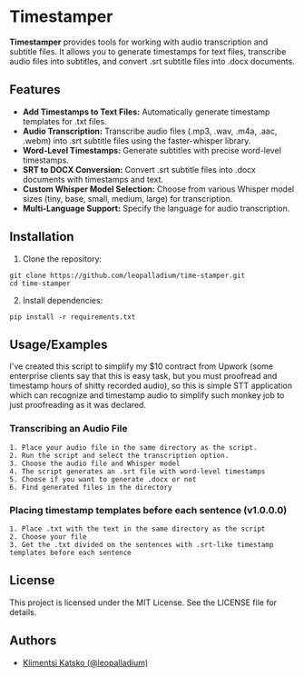 
# Timestamper

**Timestamper** provides tools for working with audio transcription and subtitle files. It allows you to generate timestamps for text files, transcribe audio files into subtitles, and convert .srt subtitle files into .docx documents.


## Features

- **Add Timestamps to Text Files:** Automatically generate timestamp templates for .txt files.
- **Audio Transcription:** Transcribe audio files (.mp3, .wav, .m4a, .aac, .webm) into .srt subtitle files using the faster-whisper library.
- **Word-Level Timestamps:** Generate subtitles with precise word-level timestamps.
- **SRT to DOCX Conversion:** Convert .srt subtitle files into .docx documents with timestamps and text.
- **Custom Whisper Model Selection:** Choose from various Whisper model sizes (tiny, base, small, medium, large) for transcription.
- **Multi-Language Support:** Specify the language for audio transcription.


## Installation

1. Clone the repository:
```
git clone https://github.com/leopalladium/time-stamper.git
cd time-stamper
```
2. Install dependencies:
```
pip install -r requirements.txt
```
## Usage/Examples

I've created this script to simplify my $10 contract from Upwork (some enterprise clients say that this is easy task, but you must proofread and timestamp hours of shitty recorded audio), so this is simple STT application which can recognize and timestamp audio to simplify such monkey job to just proofreading as it was declared.

### Transcribing an Audio File
    1. Place your audio file in the same directory as the script.
    2. Run the script and select the transcription option.
    3. Choose the audio file and Whisper model
    4. The script generates an .srt file with word-level timestamps
    5. Choose if you want to generate .docx or not
    6. Find generated files in the directory

### Placing timestamp templates before each sentence (v1.0.0.0)
    1. Place .txt with the text in the same directory as the script
    2. Choose your file
    3. Get the .txt divided on the sentences with .srt-like timestamp templates before each sentence
    
     

## License

This project is licensed under the MIT License. See the LICENSE file for details.


## Authors

- [Klimentsi Katsko (@leopalladium)](https://www.github.com/leopalladium)

